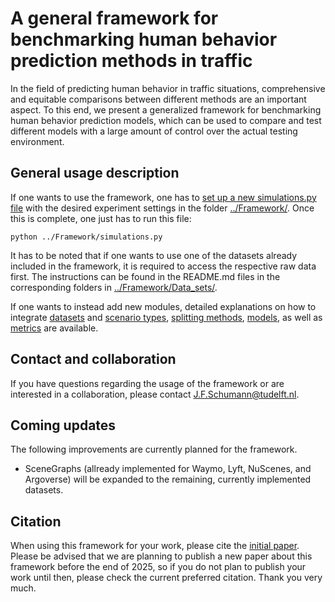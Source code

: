 # A general framework for benchmarking human behavior prediction methods in traffic
In the field of predicting human behavior in traffic situations, comprehensive and equitable comparisons between different methods are an important aspect. To this end, we present a generalized framework for benchmarking human behavior prediction models, which can be used to compare and test different models with a large amount of control over the actual testing environment.

## General usage description
If one wants to use the framework, one has to [set up a new simulations.py file](https://github.com/julianschumann/General-Framework/tree/main/Framework#running-a-new-experiment) with the desired experiment settings in the folder [../Framework/](https://github.com/julianschumann/General-Framework/tree/main/Framework). Once this is complete, one just has to run this file:
```
python ../Framework/simulations.py
```

It has to be noted that if one wants to use one of the datasets already included in the framework, it is required to access the respective raw data first. The instructions can be found in the README.md files in the corresponding folders in [../Framework/Data_sets/](https://github.com/julianschumann/General-Framework/tree/main/Framework/Data_sets).

If one wants to instead add new modules, detailed explanations on how to integrate [datasets](https://github.com/DAI-Lab-HERALD/General-Framework/tree/main/Framework/Data_sets#adding-a-new-dataset-to-the-framework) and [scenario types](https://github.com/julianschumann/General-Framework/blob/main/Framework/Scenarios/README.md), [splitting methods](https://github.com/DAI-Lab-HERALD/General-Framework/tree/main/Framework/Splitting_methods#adding-a-new-splitting-method-to-the-framework), [models](https://github.com/DAI-Lab-HERALD/General-Framework/tree/main/Framework/Models#adding-a-new-model-to-the-framework), as well as [metrics](https://github.com/DAI-Lab-HERALD/General-Framework/tree/main/Framework/Evaluation_metrics#adding-a-new-evaluation-metric-to-the-framework) are available.

## Contact and collaboration
If you have questions regarding the usage of the framework or are interested in a collaboration, please contact J.F.Schumann@tudelft.nl.

## Coming updates
The following improvements are currently planned for the framework.
- SceneGraphs (allready implemented for Waymo, Lyft, NuScenes, and Argoverse) will be expanded to the remaining, currently implemented datasets.

## Citation
When using this framework for your work, please cite the [initial paper](https://ieeexplore.ieee.org/abstract/document/10043012). Please be advised that we are planning to publish a new paper about this framework before the end of 2025, so if you do not plan to publish your work until then, please check the current preferred citation. Thank you very much. 
